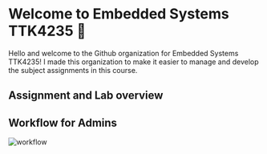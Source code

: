 # Welcome to Embedded Systems TTK4235 👋

Hello and welcome to the Github organization for Embedded Systems TTK4235!
I made this organization to make it easier to manage and develop the subject assignments in this course. 

## Assignment and Lab overview



## Workflow for Admins

![workflow]()
